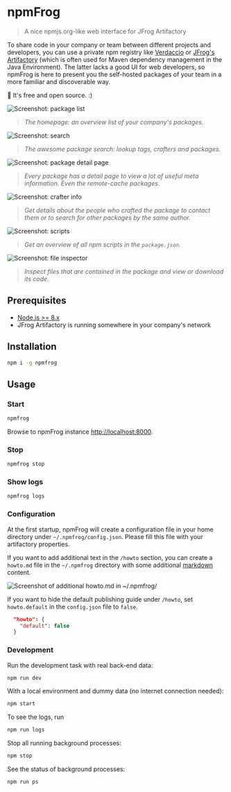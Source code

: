 # npmFrog

> A nice npmjs.org-like web interface for JFrog Artifactory

To share code in your company or team between different projects and developers, you can use a private npm registry like [Verdaccio](https://verdaccio.org/) or [JFrog's Artifactory](https://www.jfrog.com/confluence/display/RTF/Npm+Registry) (which is often used for Maven dependency management in the Java Environment).
The latter lacks a good UI for web developers, so npmFrog is here to present you the self-hosted packages of your team in a more familiar and discoverable way.

👐 It's free and open source. :)

![Screenshot: package list](art/screenshot-list.png)
> *The homepage: an overview list of your company's packages.*


![Screenshot: search](art/screenshot-search.png)
> *The awesome package search: lookup tags, crafters and packages.*


![Screenshot: package detail page](art/screenshot-detail.png)
> *Every package has a detail page to view a lot of useful meta information. Even the remote-cache packages.*


![Screenshot: crafter info](art/screenshot-crafter.png)
> *Get details about the people who crafted the package to contact them or to search for other packages by the same author.*


![Screenshot: scripts](art/screenshot-scripts.png)
> *Get an overview of all npm scripts in the `package.json`.*


![Screenshot: file inspector](art/screenshot-files.png)
> *Inspect files that are contained in the package and view or download its code.*


## Prerequisites

- [Node.js >= 8.x](https://nodejs.org/en/download/)
- JFrog Artifactory is running somewhere in your company's network

## Installation

```bash
npm i -g npmfrog
```

## Usage

### Start

```bash
npmfrog
```

Browse to npmFrog instance [http://localhost:8000](http://localhost:8000).

### Stop

```bash
npmfrog stop
```

### Show logs

```bash
npmfrog logs
```

### Configuration

At the first startup, npmFrog will create a configuration file in your home directory under `~/.npmfrog/config.json`. Please fill this file with your artifactory properties.

If you want to add additional text in the `/howto` section, you can create a `howto.md` file in the `~/.npmfrog` directory with some additional [markdown](https://www.markdownguide.org/) content.

![Screenshot of additional howto.md in ~/.npmfrog/](art/Screenshot-howto.png)

If you want to hide the default publishing guide under `/howto`, set `howto.default` in the `config.json` file to `false`.

```json
  "howto": {
    "default": false
  }
```

### Development

Run the development task with real back-end data:

```bash
npm run dev
```

With a local environment and dummy data (no internet connection needed):

```bash
npm start
```

To see the logs, run

```bash
npm run logs
```

Stop all running background processes:

```bash
npm stop
```

See the status of background processes:

```bash
npm run ps
```
